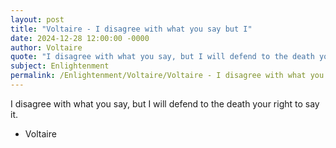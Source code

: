 ```yaml
---
layout: post
title: "Voltaire - I disagree with what you say but I"
date: 2024-12-28 12:00:00 -0000
author: Voltaire
quote: "I disagree with what you say, but I will defend to the death your right to say it."
subject: Enlightenment
permalink: /Enlightenment/Voltaire/Voltaire - I disagree with what you say but I
---
```


I disagree with what you say, but I will defend to the death your right to say it.

- Voltaire
